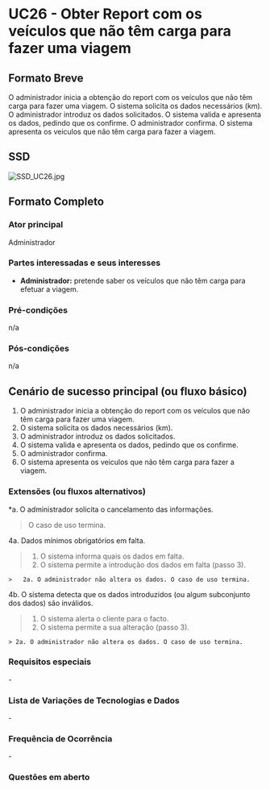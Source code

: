 # UC26 - Obter Report com os veículos que não têm carga para fazer uma viagem

## Formato Breve

O administrador inicia a obtenção do report com os veículos que não têm carga para fazer uma viagem. O sistema solicita os dados necessários (km). O administrador introduz os dados solicitados. O sistema valida e apresenta os dados, pedindo que os confirme. O administrador confirma. O sistema apresenta os veiculos que não têm carga para fazer a viagem.

## SSD
![SSD_UC26.jpg](SSD_UC26.jpg)


## Formato Completo

### Ator principal

Administrador

### Partes interessadas e seus interesses
* **Administrador:** pretende saber os veículos que não têm carga para efetuar a viagem.


### Pré-condições
n/a

### Pós-condições
n/a

## Cenário de sucesso principal (ou fluxo básico)

1. O administrador inicia a obtenção do report com os veículos que não têm carga para fazer uma viagem.
2. O sistema solicita os dados necessários (km).
3. O administrador introduz os dados solicitados.
4. O sistema valida e apresenta os dados, pedindo que os confirme.
5. O administrador confirma.
6. O sistema apresenta os veiculos que não têm carga para fazer a viagem.

### Extensões (ou fluxos alternativos)

*a. O administrador solicita o cancelamento das informações.

> O caso de uso termina.

	
4a. Dados mínimos obrigatórios em falta.
>	1. O sistema informa quais os dados em falta.
>	2. O sistema permite a introdução dos dados em falta (passo 3).
>
	>	2a. O administrador não altera os dados. O caso de uso termina.


4b. O sistema detecta que os dados introduzidos (ou algum subconjunto dos dados) são inválidos.
> 1. O sistema alerta o cliente para o facto. 
> 2. O sistema permite a sua alteração (passo 3).
> 
	> 2a. O administrador não altera os dados. O caso de uso termina. 

### Requisitos especiais
\-

### Lista de Variações de Tecnologias e Dados
\-

### Frequência de Ocorrência
\-

### Questões em aberto
